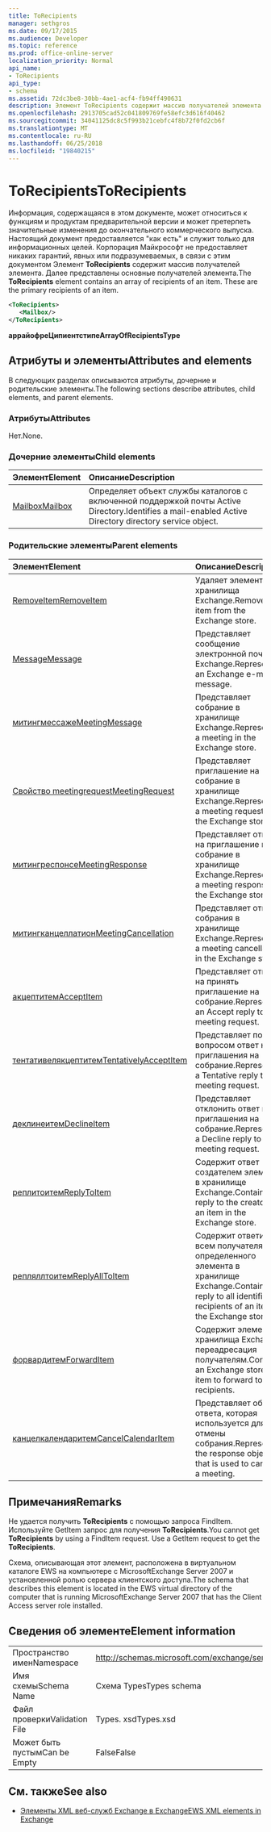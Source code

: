 ```yaml
---
title: ToRecipients
manager: sethgros
ms.date: 09/17/2015
ms.audience: Developer
ms.topic: reference
ms.prod: office-online-server
localization_priority: Normal
api_name:
- ToRecipients
api_type:
- schema
ms.assetid: 72dc3be8-30bb-4ae1-acf4-fb94ff490631
description: Элемент ToRecipients содержит массив получателей элемента. Далее представлены основные получателей элемента.
ms.openlocfilehash: 2913705cad52c041809769fe58efc3d616f40462
ms.sourcegitcommit: 34041125dc8c5f993b21cebfc4f8b72f0fd2cb6f
ms.translationtype: MT
ms.contentlocale: ru-RU
ms.lasthandoff: 06/25/2018
ms.locfileid: "19840215"
---
```

# <a name="torecipients"></a><span data-ttu-id="51d95-104">ToRecipients</span><span class="sxs-lookup"><span data-stu-id="51d95-104">ToRecipients</span></span>

<span data-ttu-id="51d95-p102">Информация, содержащаяся в этом документе, может относиться к функциям и продуктам предварительной версии и может претерпеть значительные изменения до окончательного коммерческого выпуска. Настоящий документ предоставляется "как есть" и служит только для информационных целей. Корпорация Майкрософт не предоставляет никаких гарантий, явных или подразумеваемых, в связи с этим документом Элемент **ToRecipients** содержит массив получателей элемента. Далее представлены основные получателей элемента.</span><span class="sxs-lookup"><span data-stu-id="51d95-p102">The **ToRecipients** element contains an array of recipients of an item. These are the primary recipients of an item.</span></span> 
  
```xml
<ToRecipients>
   <Mailbox/>
</ToRecipients>
```

 <span data-ttu-id="51d95-107">**аррайофреЦипиентстипе**</span><span class="sxs-lookup"><span data-stu-id="51d95-107">**ArrayOfRecipientsType**</span></span>
## <a name="attributes-and-elements"></a><span data-ttu-id="51d95-108">Атрибуты и элементы</span><span class="sxs-lookup"><span data-stu-id="51d95-108">Attributes and elements</span></span>

<span data-ttu-id="51d95-109">В следующих разделах описываются атрибуты, дочерние и родительские элементы.</span><span class="sxs-lookup"><span data-stu-id="51d95-109">The following sections describe attributes, child elements, and parent elements.</span></span>
  
### <a name="attributes"></a><span data-ttu-id="51d95-110">Атрибуты</span><span class="sxs-lookup"><span data-stu-id="51d95-110">Attributes</span></span>

<span data-ttu-id="51d95-111">Нет.</span><span class="sxs-lookup"><span data-stu-id="51d95-111">None.</span></span>
  
### <a name="child-elements"></a><span data-ttu-id="51d95-112">Дочерние элементы</span><span class="sxs-lookup"><span data-stu-id="51d95-112">Child elements</span></span>

|<span data-ttu-id="51d95-113">**Элемент**</span><span class="sxs-lookup"><span data-stu-id="51d95-113">**Element**</span></span>|<span data-ttu-id="51d95-114">**Описание**</span><span class="sxs-lookup"><span data-stu-id="51d95-114">**Description**</span></span>|
|:-----|:-----|
|[<span data-ttu-id="51d95-115">Mailbox</span><span class="sxs-lookup"><span data-stu-id="51d95-115">Mailbox</span></span>](mailbox.md) <br/> |<span data-ttu-id="51d95-116">Определяет объект службы каталогов с включенной поддержкой почты Active Directory.</span><span class="sxs-lookup"><span data-stu-id="51d95-116">Identifies a mail-enabled Active Directory directory service object.</span></span>  <br/> |
   
### <a name="parent-elements"></a><span data-ttu-id="51d95-117">Родительские элементы</span><span class="sxs-lookup"><span data-stu-id="51d95-117">Parent elements</span></span>

|<span data-ttu-id="51d95-118">**Элемент**</span><span class="sxs-lookup"><span data-stu-id="51d95-118">**Element**</span></span>|<span data-ttu-id="51d95-119">**Описание**</span><span class="sxs-lookup"><span data-stu-id="51d95-119">**Description**</span></span>|
|:-----|:-----|
|[<span data-ttu-id="51d95-120">RemoveItem</span><span class="sxs-lookup"><span data-stu-id="51d95-120">RemoveItem</span></span>](removeitem.md) <br/> |<span data-ttu-id="51d95-121">Удаляет элемент из хранилища Exchange.</span><span class="sxs-lookup"><span data-stu-id="51d95-121">Removes an item from the Exchange store.</span></span>  <br/> |
|[<span data-ttu-id="51d95-122">Message</span><span class="sxs-lookup"><span data-stu-id="51d95-122">Message</span></span>](message-ex15websvcsotherref.md) <br/> |<span data-ttu-id="51d95-123">Представляет сообщение электронной почты Exchange.</span><span class="sxs-lookup"><span data-stu-id="51d95-123">Represents an Exchange e-mail message.</span></span>  <br/> |
|[<span data-ttu-id="51d95-124">митингмессаже</span><span class="sxs-lookup"><span data-stu-id="51d95-124">MeetingMessage</span></span>](meetingmessage.md) <br/> |<span data-ttu-id="51d95-125">Представляет собрание в хранилище Exchange.</span><span class="sxs-lookup"><span data-stu-id="51d95-125">Represents a meeting in the Exchange store.</span></span>  <br/> |
|[<span data-ttu-id="51d95-126">Свойство meetingrequest</span><span class="sxs-lookup"><span data-stu-id="51d95-126">MeetingRequest</span></span>](meetingrequest.md) <br/> |<span data-ttu-id="51d95-127">Представляет приглашение на собрание в хранилище Exchange.</span><span class="sxs-lookup"><span data-stu-id="51d95-127">Represents a meeting request in the Exchange store.</span></span>  <br/> |
|[<span data-ttu-id="51d95-128">митингреспонсе</span><span class="sxs-lookup"><span data-stu-id="51d95-128">MeetingResponse</span></span>](meetingresponse.md) <br/> |<span data-ttu-id="51d95-129">Представляет ответ на приглашение на собрание в хранилище Exchange.</span><span class="sxs-lookup"><span data-stu-id="51d95-129">Represents a meeting response in the Exchange store.</span></span>  <br/> |
|[<span data-ttu-id="51d95-130">митингканцеллатион</span><span class="sxs-lookup"><span data-stu-id="51d95-130">MeetingCancellation</span></span>](meetingcancellation.md) <br/> |<span data-ttu-id="51d95-131">Представляет отмену собрания в хранилище Exchange.</span><span class="sxs-lookup"><span data-stu-id="51d95-131">Represents a meeting cancellation in the Exchange store.</span></span>  <br/> |
|[<span data-ttu-id="51d95-132">акцептитем</span><span class="sxs-lookup"><span data-stu-id="51d95-132">AcceptItem</span></span>](acceptitem.md) <br/> |<span data-ttu-id="51d95-133">Представляет ответ на принять приглашение на собрание.</span><span class="sxs-lookup"><span data-stu-id="51d95-133">Represents an Accept reply to a meeting request.</span></span>  <br/> |
|[<span data-ttu-id="51d95-134">тентативелякцептитем</span><span class="sxs-lookup"><span data-stu-id="51d95-134">TentativelyAcceptItem</span></span>](tentativelyacceptitem.md) <br/> |<span data-ttu-id="51d95-135">Представляет под вопросом ответ на приглашения на собрание.</span><span class="sxs-lookup"><span data-stu-id="51d95-135">Represents a Tentative reply to a meeting request.</span></span>  <br/> |
|[<span data-ttu-id="51d95-136">деклинеитем</span><span class="sxs-lookup"><span data-stu-id="51d95-136">DeclineItem</span></span>](declineitem.md) <br/> |<span data-ttu-id="51d95-137">Представляет отклонить ответ на приглашения на собрание.</span><span class="sxs-lookup"><span data-stu-id="51d95-137">Represents a Decline reply to a meeting request.</span></span>  <br/> |
|[<span data-ttu-id="51d95-138">реплитоитем</span><span class="sxs-lookup"><span data-stu-id="51d95-138">ReplyToItem</span></span>](replytoitem.md) <br/> |<span data-ttu-id="51d95-139">Содержит ответ создателем элемента в хранилище Exchange.</span><span class="sxs-lookup"><span data-stu-id="51d95-139">Contains a reply to the creator of an item in the Exchange store.</span></span>  <br/> |
|[<span data-ttu-id="51d95-140">репляллтоитем</span><span class="sxs-lookup"><span data-stu-id="51d95-140">ReplyAllToItem</span></span>](replyalltoitem.md) <br/> |<span data-ttu-id="51d95-141">Содержит ответить всем получателям определенного элемента в хранилище Exchange.</span><span class="sxs-lookup"><span data-stu-id="51d95-141">Contains a reply to all identified recipients of an item in the Exchange store.</span></span>  <br/> |
|[<span data-ttu-id="51d95-142">форвардитем</span><span class="sxs-lookup"><span data-stu-id="51d95-142">ForwardItem</span></span>](forwarditem.md) <br/> |<span data-ttu-id="51d95-143">Содержит элемент хранилища Exchange переадресация получателям.</span><span class="sxs-lookup"><span data-stu-id="51d95-143">Contains an Exchange store item to forward to recipients.</span></span>  <br/> |
|[<span data-ttu-id="51d95-144">канцелкалендаритем</span><span class="sxs-lookup"><span data-stu-id="51d95-144">CancelCalendarItem</span></span>](cancelcalendaritem.md) <br/> |<span data-ttu-id="51d95-145">Представляет объект ответа, которая используется для отмены собрания.</span><span class="sxs-lookup"><span data-stu-id="51d95-145">Represents the response object that is used to cancel a meeting.</span></span>  <br/> |
   
## <a name="remarks"></a><span data-ttu-id="51d95-146">Примечания</span><span class="sxs-lookup"><span data-stu-id="51d95-146">Remarks</span></span>

<span data-ttu-id="51d95-p103">Не удается получить **ToRecipients** с помощью запроса FindItem. Используйте GetItem запрос для получения **ToRecipients**.</span><span class="sxs-lookup"><span data-stu-id="51d95-p103">You cannot get **ToRecipients** by using a FindItem request. Use a GetItem request to get the **ToRecipients**.</span></span>
  
<span data-ttu-id="51d95-149">Схема, описывающая этот элемент, расположена в виртуальном каталоге EWS на компьютере с MicrosoftExchange Server 2007 и установленной ролью сервера клиентского доступа.</span><span class="sxs-lookup"><span data-stu-id="51d95-149">The schema that describes this element is located in the EWS virtual directory of the computer that is running MicrosoftExchange Server 2007 that has the Client Access server role installed.</span></span>
  
## <a name="element-information"></a><span data-ttu-id="51d95-150">Сведения об элементе</span><span class="sxs-lookup"><span data-stu-id="51d95-150">Element information</span></span>

|||
|:-----|:-----|
|<span data-ttu-id="51d95-151">Пространство имен</span><span class="sxs-lookup"><span data-stu-id="51d95-151">Namespace</span></span>  <br/> |http://schemas.microsoft.com/exchange/services/2006/types  <br/> |
|<span data-ttu-id="51d95-152">Имя схемы</span><span class="sxs-lookup"><span data-stu-id="51d95-152">Schema Name</span></span>  <br/> |<span data-ttu-id="51d95-153">Схема Types</span><span class="sxs-lookup"><span data-stu-id="51d95-153">Types schema</span></span>  <br/> |
|<span data-ttu-id="51d95-154">Файл проверки</span><span class="sxs-lookup"><span data-stu-id="51d95-154">Validation File</span></span>  <br/> |<span data-ttu-id="51d95-155">Types. xsd</span><span class="sxs-lookup"><span data-stu-id="51d95-155">Types.xsd</span></span>  <br/> |
|<span data-ttu-id="51d95-156">Может быть пустым</span><span class="sxs-lookup"><span data-stu-id="51d95-156">Can be Empty</span></span>  <br/> |<span data-ttu-id="51d95-157">False</span><span class="sxs-lookup"><span data-stu-id="51d95-157">False</span></span>  <br/> |
   
## <a name="see-also"></a><span data-ttu-id="51d95-158">См. также</span><span class="sxs-lookup"><span data-stu-id="51d95-158">See also</span></span>



- [<span data-ttu-id="51d95-159">Элементы XML веб-служб Exchange в Exchange</span><span class="sxs-lookup"><span data-stu-id="51d95-159">EWS XML elements in Exchange</span></span>](ews-xml-elements-in-exchange.md)

